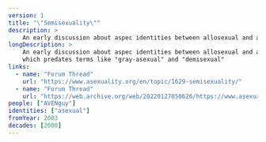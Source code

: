 ```yaml
---
version: 1
title: "\"Semisexuality\""
description: >
    An early discussion about aspec identities between allosexual and asexual
longDescription: >
    An early discussion about aspec identities between allosexual and asexual
    which predates terms like "gray-asexual" and "demisexual"
links:
  - name: "Forum Thread"
    url: "https://www.asexuality.org/en/topic/1629-semisexuality/"
  - name: "Forum Thread"
    url: "https://web.archive.org/web/20220127050626/https://www.asexuality.org/en/topic/1629-semisexuality/"
people: ["AVENguy"]
identities: ["asexual"]
fromYear: 2003
decades: [2000]
---
```

